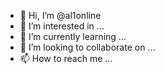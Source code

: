 - 👋 Hi, I’m @al1online
- 👀 I’m interested in ...
- 🌱 I’m currently learning ...
- 💞️ I’m looking to collaborate on ...
- 📫 How to reach me ...

<!---
al1online/al1online is a ✨ special ✨ repository because its `README.md` (this file) appears on your GitHub profile.
You can click the Preview link to take a look at your changes.
--->

